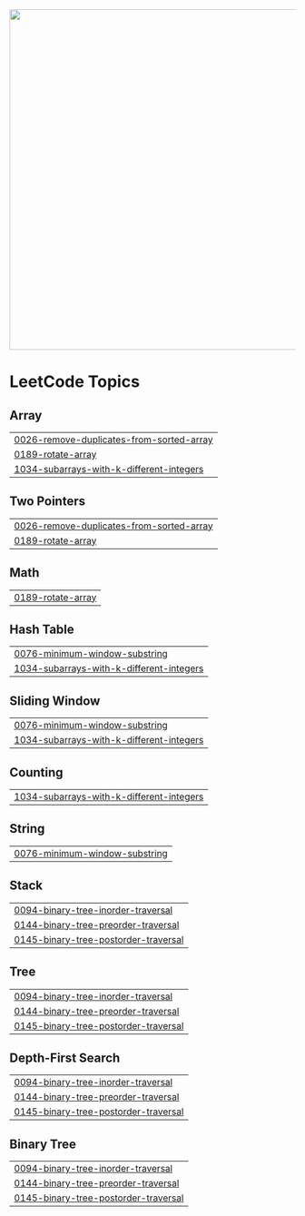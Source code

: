 <img src="https://readmecodegen.vercel.app/api/leetcode-stats/DSC_27?theme=gradient&acceptance=false&reputation=false" width="600" />

<!---LeetCode Topics Start-->
# LeetCode Topics
## Array
|  |
| ------- |
| [0026-remove-duplicates-from-sorted-array](https://github.com/DheerajSChauhan/dsc-is-coding-wooW-/tree/master/0026-remove-duplicates-from-sorted-array) |
| [0189-rotate-array](https://github.com/DheerajSChauhan/dsc-is-coding-wooW-/tree/master/0189-rotate-array) |
| [1034-subarrays-with-k-different-integers](https://github.com/DheerajSChauhan/dsc-is-coding-wooW-/tree/master/1034-subarrays-with-k-different-integers) |
## Two Pointers
|  |
| ------- |
| [0026-remove-duplicates-from-sorted-array](https://github.com/DheerajSChauhan/dsc-is-coding-wooW-/tree/master/0026-remove-duplicates-from-sorted-array) |
| [0189-rotate-array](https://github.com/DheerajSChauhan/dsc-is-coding-wooW-/tree/master/0189-rotate-array) |
## Math
|  |
| ------- |
| [0189-rotate-array](https://github.com/DheerajSChauhan/dsc-is-coding-wooW-/tree/master/0189-rotate-array) |
## Hash Table
|  |
| ------- |
| [0076-minimum-window-substring](https://github.com/DheerajSChauhan/dsc-is-coding-wooW-/tree/master/0076-minimum-window-substring) |
| [1034-subarrays-with-k-different-integers](https://github.com/DheerajSChauhan/dsc-is-coding-wooW-/tree/master/1034-subarrays-with-k-different-integers) |
## Sliding Window
|  |
| ------- |
| [0076-minimum-window-substring](https://github.com/DheerajSChauhan/dsc-is-coding-wooW-/tree/master/0076-minimum-window-substring) |
| [1034-subarrays-with-k-different-integers](https://github.com/DheerajSChauhan/dsc-is-coding-wooW-/tree/master/1034-subarrays-with-k-different-integers) |
## Counting
|  |
| ------- |
| [1034-subarrays-with-k-different-integers](https://github.com/DheerajSChauhan/dsc-is-coding-wooW-/tree/master/1034-subarrays-with-k-different-integers) |
## String
|  |
| ------- |
| [0076-minimum-window-substring](https://github.com/DheerajSChauhan/dsc-is-coding-wooW-/tree/master/0076-minimum-window-substring) |
## Stack
|  |
| ------- |
| [0094-binary-tree-inorder-traversal](https://github.com/DheerajSChauhan/dsc-is-coding-wooW-/tree/master/0094-binary-tree-inorder-traversal) |
| [0144-binary-tree-preorder-traversal](https://github.com/DheerajSChauhan/dsc-is-coding-wooW-/tree/master/0144-binary-tree-preorder-traversal) |
| [0145-binary-tree-postorder-traversal](https://github.com/DheerajSChauhan/dsc-is-coding-wooW-/tree/master/0145-binary-tree-postorder-traversal) |
## Tree
|  |
| ------- |
| [0094-binary-tree-inorder-traversal](https://github.com/DheerajSChauhan/dsc-is-coding-wooW-/tree/master/0094-binary-tree-inorder-traversal) |
| [0144-binary-tree-preorder-traversal](https://github.com/DheerajSChauhan/dsc-is-coding-wooW-/tree/master/0144-binary-tree-preorder-traversal) |
| [0145-binary-tree-postorder-traversal](https://github.com/DheerajSChauhan/dsc-is-coding-wooW-/tree/master/0145-binary-tree-postorder-traversal) |
## Depth-First Search
|  |
| ------- |
| [0094-binary-tree-inorder-traversal](https://github.com/DheerajSChauhan/dsc-is-coding-wooW-/tree/master/0094-binary-tree-inorder-traversal) |
| [0144-binary-tree-preorder-traversal](https://github.com/DheerajSChauhan/dsc-is-coding-wooW-/tree/master/0144-binary-tree-preorder-traversal) |
| [0145-binary-tree-postorder-traversal](https://github.com/DheerajSChauhan/dsc-is-coding-wooW-/tree/master/0145-binary-tree-postorder-traversal) |
## Binary Tree
|  |
| ------- |
| [0094-binary-tree-inorder-traversal](https://github.com/DheerajSChauhan/dsc-is-coding-wooW-/tree/master/0094-binary-tree-inorder-traversal) |
| [0144-binary-tree-preorder-traversal](https://github.com/DheerajSChauhan/dsc-is-coding-wooW-/tree/master/0144-binary-tree-preorder-traversal) |
| [0145-binary-tree-postorder-traversal](https://github.com/DheerajSChauhan/dsc-is-coding-wooW-/tree/master/0145-binary-tree-postorder-traversal) |
<!---LeetCode Topics End-->